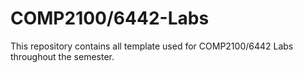 # COMP2100/6442-Labs

This repository contains all template used for COMP2100/6442 Labs throughout the semester.
